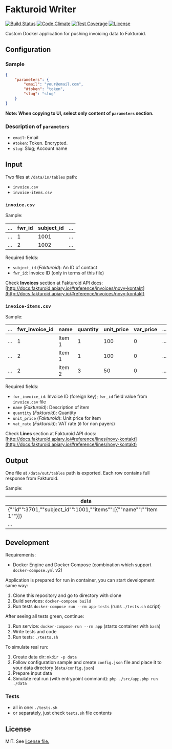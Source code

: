 # Fakturoid Writer

[![Build Status](https://travis-ci.org/keboola/fakturoid-writer.svg?branch=master)](https://travis-ci.org/keboola/fakturoid-writer)
[![Code Climate](https://codeclimate.com/github/keboola/fakturoid-writer/badges/gpa.svg)](https://codeclimate.com/github/keboola/fakturoid-writer)
[![Test Coverage](https://codeclimate.com/github/keboola/fakturoid-writer/badges/coverage.svg)](https://codeclimate.com/github/keboola/fakturoid-writer/coverage)
[![License](https://img.shields.io/badge/license-MIT-blue.svg)](https://github.com/keboola/fakturoid-writer/blob/master/LICENSE.md)

Custom Docker application for pushing invoicing data to Fakturoid.

## Configuration

### Sample

```json
{
    "parameters": {
        "email": "your@email.com",
        "#token": "token",
        "slug": "slug"
    }
}
```
**Note: When copying to UI, select only content of `parameters` section.**

### Description of `parameters`

- `email`: Email
- `#token`: Token. Encrypted.
- `slug`: Slug; Account name

## Input

Two files at `/data/in/tables` path:

- `invoice.csv`
- `invoice-items.csv`

### `invoice.csv`

Sample:

|...|fwr_id|subject_id|...|
|---|---|---|---|
|...|1|1001|...|
|...|2|1002|...|

Required fields:

- `subject_id` (*Fakturoid*): An ID of contact
- `fwr_id`: Invoice ID (only in terms of this file)

Check **Invoices** section at Fakturoid API docs:
[http://docs.fakturoid.apiary.io/#reference/invoices/novy-kontakt](http://docs.fakturoid.apiary.io/#reference/invoices/novy-kontakt)

### `invoice-items.csv`

Sample:

|...|fwr_invoice_id|name|quantity|unit_price|var_price|...|
|---|---|---|---|---|---|---|
|...|1|Item 1|1|100|0|...|
|...|2|Item 1|1|100|0|...|
|...|2|Item 2|3|50|0|...|

Required fields:

- `fwr_invoice_id`: Invoice ID (foreign key); `fwr_id` field value from `invoice.csv` file
- `name` (*Fakturoid*): Description of item
- `quantity` (*Fakturoid*): Quantity
- `unit_price` (*Fakturoid*): Unit price for item
- `vat_rate` (*Fakturoid*): VAT rate (`0` for non payers)

Check **Lines** section at Fakturoid API docs:
[http://docs.fakturoid.apiary.io/#reference/lines/novy-kontakt](http://docs.fakturoid.apiary.io/#reference/lines/novy-kontakt)

## Output

One file at `/data/out/tables` path is exported. Each row contains full response from Fakturoid.

Sample:

|data|
|---|
|{""id"":3701,""subject_id"":1001,""items"":[{""name"":""Item 1""}]}|
|...|

## Development

Requirements:

- Docker Engine and Docker Compose (combination which support `docker-compose.yml` v2)

Application is prepared for run in container, you can start development same way:

1. Clone this repository and go to directory with clone
2. Build services: `docker-compose build`
3. Run tests `docker-compose run --rm app-tests` (runs `./tests.sh` script)

After seeing all tests green, continue:

1. Run service: `docker-compose run --rm app` (starts container with `bash`)
2. Write tests and code
3. Run tests: `./tests.sh`

To simulate real run:

1. Create data dir: `mkdir -p data`
2. Follow configuration sample and create `config.json` file and place it to your data directory (`data/config.json`)
3. Prepare input data
4. Simulate real run (with entrypoint command): `php ./src/app.php run ./data`

### Tests

- all in one: `./tests.sh`
- or separately, just check `tests.sh` file contents

## License

MIT. See [license file.](/license.md)
